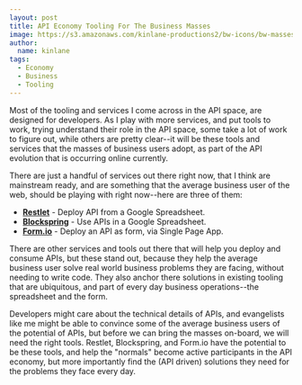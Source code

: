 ```yaml
---
layout: post
title: API Economy Tooling For The Business Masses
image: https://s3.amazonaws.com/kinlane-productions2/bw-icons/bw-masses.png
author:
  name: kinlane
tags:
  - Economy
  - Business
  - Tooling
---
```

Most of the tooling and services I come across in the API space, are designed for developers. As I play with more services, and put tools to work, trying understand their role in the API space, some take a lot of work to figure out, while others are pretty clear--it will be these tools and services that the masses of business users adopt, as part of the API evolution that is occurring online currently.

There are just a handful of services out there right now, that I think are mainstream ready, and are something that the average business user of the web, should be playing with right now--here are three of them:

*   **[Restlet](http://restlet.com/)** - Deploy API from a Google Spreadsheet.
*   **[Blockspring](https://www.blockspring.com/)** - Use APIs in a Google Spreadsheet.
*   **[Form.io](http://www.form.io/)** - Deploy an API as form, via Single Page App.

There are other services and tools out there that will help you deploy and consume APIs, but these stand out, because they help the average business user solve real world business problems they are facing, without needing to write code. They also anchor there solutions in existing tooling that are ubiquitous, and part of every day business operations--the spreadsheet and the form.

Developers might care about the technical details of APIs, and evangelists like me might be able to convince some of the average business users of the potential of APIs, but before we can bring the masses on-board, we will need the right tools. Restlet, Blockspring, and Form.io have the potential to be these tools, and help the "normals" become active participants in the API economy, but more importantly find the (API driven) solutions they need for the problems they face every day.